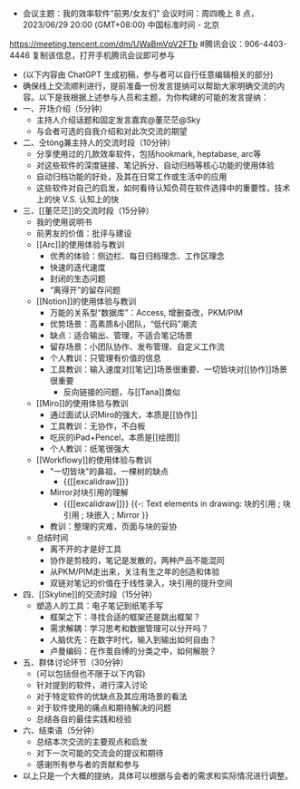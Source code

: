 - 会议主题：我的效率软件“前男/女友们”
会议时间：周四晚上 8 点，2023/06/29 20:00 (GMT+08:00) 中国标准时间 - 北京

https://meeting.tencent.com/dm/UWaBmVpV2FTb
#腾讯会议：906-4403-4446
复制该信息，打开手机腾讯会议即可参与
- (以下内容由 ChatGPT 生成初稿，参与者可以自行任意编辑相关的部分)
- 确保线上交流顺利进行，提前准备一份发言提纳可以帮助大家明确交流的内容。以下是我根据上述参与人员和主题，为你构建的可能的发言提纳：
- 一、开场介绍（5分钟）
    - 主持人介绍话题和固定发言嘉宾@董茫茫@Sky
    - 与会者可选的自我介绍和对此次交流的期望
- 二、仝tóng兼主持人的交流时段（10分钟）
    - 分享使用过的几款效率软件，包括hookmark, heptabase, arc等
    - 对这些软件的深度链接、笔记拆分、自动归档等核心功能的使用体验
    - 自动归档功能的好处，及其在日常工作或生活中的应用
    - 这些软件对自己的启发，如何看待认知负荷在软件选择中的重要性，技术上的快 V.S. 认知上的快
- 三、[[董茫茫]]的交流时段（15分钟）
    - 我的使用说明书
    - 前男友的价值：批评与建设
    - [[Arc]]的使用体验与教训
        - 优秀的体验：侧边栏、每日归档理念、工作区理念
        - 快速的迭代速度
        - 封闭的生态问题
        - “离得开”的留存问题
    - [[Notion]]的使用体验与教训
        - 万能的关系型“数据库”：Access, 增删查改，PKM/PIM
        - 优势场景：高素质&小团队，“低代码”潮流
        - 缺点：适合输出、管理，不适合笔记场景
        - 留存场景：小团队协作、发布管理、自定义工作流
        - 个人教训：只管理有价值的信息
        - 工具教训：输入速度对[[笔记]]场景很重要、一切皆块对[[协作]]场景很重要
            - 反向链接的问题，与[[Tana]]类似
    - [[Miro]]的使用体验与教训
        - 通过面试认识Miro的强大，本质是[[协作]]
        - 工具教训：无协作，不白板
        - 吃灰的iPad+Pencel，本质是[[绘图]]
        - 个人教训：纸笔很强大
    - [[Workflowy]]的使用体验与教训
        - "一切皆块"的鼻祖，一棵树的缺点
            - {{[[excalidraw]]}}
        - Mirror对块引用的理解
            - {{[[excalidraw]]}} {{-: Text elements in drawing: 块的引用 ; 块引用 ; 块嵌入 ; Mirror }}
        - 教训：整理的灾难，页面与块的妥协
    - 总结时间
        - 离不开的才是好工具
        - 协作是剪枝的，笔记是发散的，两种产品不能混同
        - 从PKM/PIM走出来，关注有生之年的创造和体验
        - 双链对笔记的价值在于线性录入，块引用的提升空间
- 四、[[Skyline]]的交流时段（15分钟）
    - 塑造人的工具：电子笔记到纸笔手写
        - 框架之下：寻找合适的框架还是跳出框架？
        - 需求解耦：学习思考和数据管理可以分开吗？
        - 人脑优先：在数字时代，输入到输出如何自由？
        - 卢曼编码：在作茧自缚的分类之中，如何解脱？
- 五、群体讨论环节（30分钟）
    - (可以包括但也不限于以下内容)
    - 针对提到的软件，进行深入讨论
    - 对于特定软件的优缺点及其应用场景的看法
    - 对于软件使用的痛点和期待解决的问题
    - 总结各自的最佳实践和经验
- 六、结束语（5分钟）
    - 总结本次交流的主要观点和启发
    - 对下一次可能的交流会的提议和期待
    - 感谢所有参与者的贡献和参与
- 以上只是一个大概的提纳，具体可以根据与会者的需求和实际情况进行调整。
